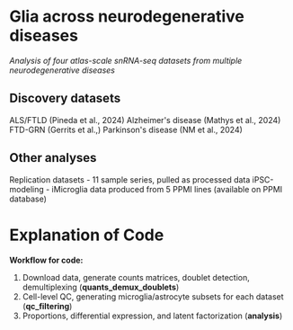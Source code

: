 # Glia across neurodegenerative diseases
*Analysis of four atlas-scale snRNA-seq datasets from multiple neurodegenerative diseases*
## Discovery datasets
ALS/FTLD (Pineda et al., 2024)
Alzheimer's disease (Mathys et al., 2024)
FTD-GRN (Gerrits et al.,)
Parkinson's disease (NM et al., 2024)

## Other analyses
Replication datasets - 11 sample series, pulled as processed data
iPSC-modeling - iMicroglia data produced from 5 PPMI lines (available on PPMI database)

# Explanation of Code
**Workflow for code:**
1. Download data, generate counts matrices, doublet detection, demultiplexing (**quants_demux_doublets**)
2. Cell-level QC, generating microglia/astrocyte subsets for each dataset (**qc_filtering**)
3. Proportions, differential expression, and latent factorization (**analysis**)
